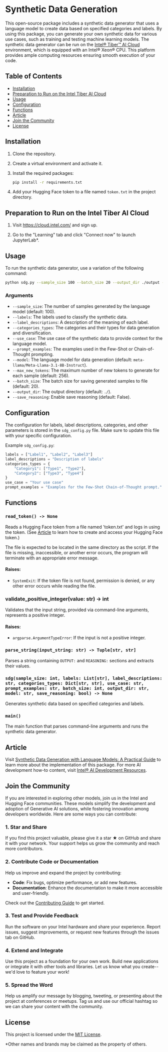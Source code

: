# Synthetic Data Generation

This open-source package includes a synthetic data generator that uses a language model to create data based on specified categories and labels. By using this package, you can generate your own synthetic data for various use cases, such as training and testing machine learning models. The synthetic data generator can be run on the [Intel® Tiber™ AI Cloud](https://cloud.intel.com/) environment, which is equipped with an Intel® Xeon® CPU. This platform provides ample computing resources ensuring smooth execution of your code.

## Table of Contents

- [Installation](#installation)
- [Preparation to Run on the Intel Tiber AI Cloud](#preparation-to-run-on-the-intel-tiber-ai-cloud)
- [Usage](#usage)
- [Configuration](#configuration)
- [Functions](#functions)
- [Article](#article)
- [Join the Community](#join-the-community)
- [License](#license)

## Installation

1. Clone the repository.

2. Create a virtual environment and activate it.

3. Install the required packages:

    ```sh
    pip install -r requirements.txt
    ```

4. Add your Hugging Face token to a file named `token.txt` in the project directory.

## Preparation to Run on the Intel Tiber AI Cloud

1. Visit <https://cloud.intel.com/> and sign up.

2. Go to the "Learning" tab and click "Connect now" to launch JupyterLab*.

## Usage

To run the synthetic data generator, use a variation of the following command:

```sh
python sdg.py --sample_size 100 --batch_size 20 --output_dir ./output --model meta-llama/Meta-Llama-3.1-8B-Instruct --save_reasoning
```

### Arguments

- `--sample_size`: The number of samples generated by the language model (default: 100).
- `--labels`: The labels used to classify the synthetic data.
- `--label_descriptions`: A description of the meaning of each label.
- `--categories_types`: The categories and their types for data generation and diversification.
- `--use_case`: The use case of the synthetic data to provide context for the language model.
- `--prompt_examples`: The examples used in the Few-Shot or Chain-of-Thought prompting.
- `--model`: The language model for data generation (default: `meta-llama/Meta-Llama-3.1-8B-Instruct`).
- `--max_new_tokens`: The maximum number of new tokens to generate for each sample (default: 256).
- `--batch_size`: The batch size for saving generated samples to file (default: 20).
- `--output_dir`: The output directory (default: `./`).
- `--save_reasoning`: Enable save reasoning (default: False).

## Configuration

The configuration for labels, label descriptions, categories, and other parameters is stored in the `sdg_config.py` file. Make sure to update this file with your specific configuration.

Example `sdg_config.py`:

```python
labels = ["Label1", "Label2", "Label3"]
label_descriptions = "Description of labels"
categories_types = {
    "Category1": ["Type1", "Type2"],
    "Category2": ["Type3", "Type4"]
}
use_case = "Your use case"
prompt_examples = "Examples for the Few-Shot Chain-of-Thought prompt."
```

## Functions

### `read_token() -> None`

Reads a Hugging Face token from a file named 'token.txt' and logs in using the token. (See [Article](#article) to learn how to create and access your Hugging Face token.)

The file is expected to be located in the same directory as the script. If the file is missing, inaccessible, or another error occurs, the program will terminate with an appropriate error message.

#### Raises:
- `SystemExit`: If the token file is not found, permission is denied, or any other error occurs while reading the file.

### validate_positive_integer(value: str) -> int

Validates that the input string, provided via command-line arguments, represents a positive integer.

#### Raises:
- `argparse.ArgumentTypeError`: If the input is not a positive integer.

### `parse_string(input_string: str) -> Tuple[str, str]`

Parses a string containing `OUTPUT:` and `REASONING:` sections and extracts their values.

### `sdg(sample_size: int, labels: List[str], label_descriptions: str, categories_types: Dict[str, str], use_case: str, prompt_examples: str, batch_size: int, output_dir: str, model: str, save_reasoning: bool) -> None`

Generates synthetic data based on specified categories and labels.

### `main()`
The main function that parses command-line arguments and runs the synthetic data generator.

## Article

Visit [Synthetic Data Generation with Language Models: A Practical Guide](https://medium.com/p/0ff98eb226a1) to learn more about the implementation of this package. For more AI development how-to content, visit [Intel® AI Development Resources](https://www.intel.com/content/www/us/en/developer/topic-technology/artificial-intelligence/overview.html).

## Join the Community

If you are interested in exploring other models, join us in the Intel and Hugging Face communities. These models simplify the development and adoption of Generative AI solutions, while fostering innovation among developers worldwide. Here are some ways you can contribute:

### 1. Star and Share
If you find this project valuable, please give it a star ★ on GitHub and share it with your network. Your support helps us grow the community and reach more contributors.

### 2. Contribute Code or Documentation
Help us improve and expand the project by contributing:
- **Code**: Fix bugs, optimize performance, or add new features.
- **Documentation**: Enhance the documentation to make it more accessible and user-friendly.

Check out the [Contributing Guide](../CONTRIBUTING.md) to get started.

### 3. Test and Provide Feedback
Run the software on your Intel hardware and share your experience. Report issues, suggest improvements, or request new features through the issues tab on GitHub.

### 4. Extend and Integrate
Use this project as a foundation for your own work. Build new applications or integrate it with other tools and libraries. Let us know what you create--we'd love to feature your work!

### 5. Spread the Word
Help us amplify our message by blogging, tweeting, or presenting about the project at conferences or meetups. Tag us and use our official hashtag so we can share your content with the community.

## License

This project is licensed under the [MIT License](../LICENSE).

*Other names and brands may be claimed as the property of others.
